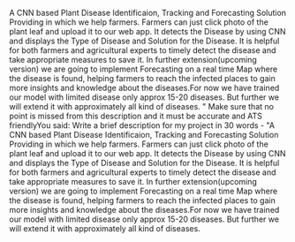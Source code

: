 A CNN based Plant Disease Identificaion, Tracking and Forecasting Solution Providing in which we help farmers. Farmers can just click photo of the plant leaf and upload it to our web app. It detects the Disease by using CNN and displays the Type of Disease and Solution for the Disease. It is helpful for both farmers and agricultural experts to timely detect the disease and take appropriate measures to save it. In further extension(upcoming version) we are going to implement Forecasting on a real time Map where the disease is found, helping farmers to reach the infected places to gain more insights and knowledge about the diseases.For now we have trained our model with limited disease only approx 15-20 diseases. But further we will extend it with approximately all kind of diseases. " Make sure that no point is missed from this description and it must be accurate and ATS friendlyYou said: Write a brief description for my project in 30 words - "A CNN based Plant Disease Identificaion, Tracking and Forecasting Solution Providing in which we help farmers. Farmers can just click photo of the plant leaf and upload it to our web app. It detects the Disease by using CNN and displays the Type of Disease and Solution for the Disease. It is helpful for both farmers and agricultural experts to timely detect the disease and take appropriate measures to save it. In further extension(upcoming version) we are going to implement Forecasting on a real time Map where the disease is found, helping farmers to reach the infected places to gain more insights and knowledge about the diseases.For now we have trained our model with limited disease only approx 15-20 diseases. But further we will extend it with approximately all kind of diseases. 
